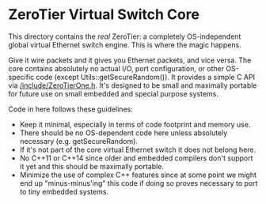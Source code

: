 ZeroTier Virtual Switch Core
======

This directory contains the *real* ZeroTier: a completely OS-independent global virtual Ethernet switch engine. This is where the magic happens.

Give it wire packets and it gives you Ethernet packets, and vice versa. The core contains absolutely no actual I/O, port configuration, or other OS-specific code (except Utils::getSecureRandom()). It provides a simple C API via [/include/ZeroTierOne.h](../include/ZeroTierOne.h). It's designed to be small and maximally portable for future use on small embedded and special purpose systems.

Code in here follows these guidelines:

 - Keep it minimal, especially in terms of code footprint and memory use.
 - There should be no OS-dependent code here unless absolutely necessary (e.g. getSecureRandom).
 - If it's not part of the core virtual Ethernet switch it does not belong here.
 - No C++11 or C++14 since older and embedded compilers don't support it yet and this should be maximally portable.
 - Minimize the use of complex C++ features since at some point we might end up "minus-minus'ing" this code if doing so proves necessary to port to tiny embedded systems.
